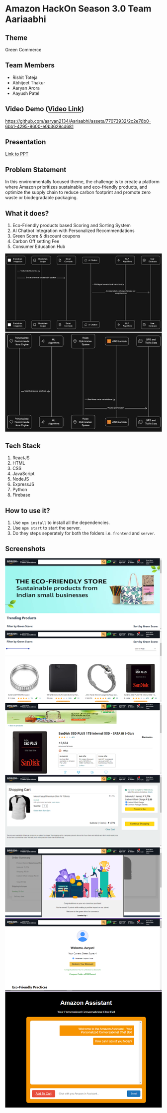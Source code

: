 # Amazon HackOn Season 3.0 Team Aariaabhi

## Theme
Green Commerce

## Team Members
- Rishit Toteja
- Abhijeet Thakur
- Aaryan Arora
- Aayush Patel
  
## Video Demo ([Video Link](https://youtu.be/1QuW1o5fiAE))

https://github.com/aaryan2134/Aariaabhi/assets/77073932/2c2e76b0-6bb1-4295-8600-e0b3629cd681

## Presentation
[Link to PPT](Aariaabhi_HackOn.pdf)

## Problem Statement

In this environmentally focused theme, the challenge is to create a platform where
Amazon prioritizes sustainable and eco-friendly products, and optimize the supply chain to reduce
carbon footprint and promote zero waste or biodegradable packaging.

## What it does?
1. Eco-Friendly products based Scoring and Sorting System
2. AI Chatbot Integration with Personalized Recommendations
3. Green Score & discount coupons
4. Carbon Off setting Fee
5. Consumer Education Hub

![Workflow 1](image.png)
![Workflow 2](image-1.png)

## Tech Stack
1. ReactJS
2. HTML
3. CSS
4. JavaScript
5. NodeJS
6. ExpressJS
7. Python
8. Firebase

## How to use it?
1. Use `npm install` to install all the dependencies.
2. Use `npm start` to start the server.
3. Do they steps seperately for both the folders i.e. `frontend` and `server`.

## Screenshots
![Alt text](image-3.png)
![Alt text](image-4.png)
![Alt text](image-5.png)
![Alt text](image-7.png)
![Alt text](image-8.png)
![Alt text](image-6.png)
![Alt text](image-2.png)

